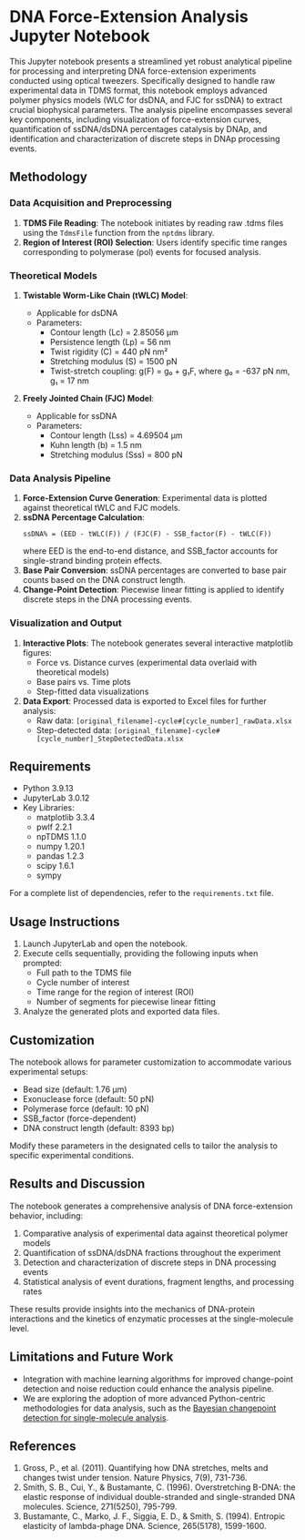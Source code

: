 # DNA Force-Extension Analysis Jupyter Notebook

This Jupyter notebook presents a streamlined yet robust analytical pipeline for processing and interpreting DNA force-extension experiments conducted using optical tweezers. Specifically designed to handle raw experimental data in TDMS format, this notebook employs advanced polymer physics models (WLC for dsDNA, and FJC for ssDNA) to extract crucial biophysical parameters. The analysis pipeline encompasses several key components, including visualization of force-extension curves, quantification of ssDNA/dsDNA percentages catalysis by DNAp, and identification and characterization of discrete steps in DNAp processing events. 

## Methodology

### Data Acquisition and Preprocessing

1. **TDMS File Reading**: The notebook initiates by reading raw .tdms files using the `TdmsFile` function from the `nptdms` library.
2. **Region of Interest (ROI) Selection**: Users identify specific time ranges corresponding to polymerase (pol) events for focused analysis.

### Theoretical Models

1. **Twistable Worm-Like Chain (tWLC) Model**: 
   - Applicable for dsDNA
   - Parameters:
     - Contour length (Lc) = 2.85056 μm
     - Persistence length (Lp) = 56 nm
     - Twist rigidity (C) = 440 pN nm²
     - Stretching modulus (S) = 1500 pN
     - Twist-stretch coupling: g(F) = g₀ + g₁F, where g₀ = -637 pN nm, g₁ = 17 nm

2. **Freely Jointed Chain (FJC) Model**:
   - Applicable for ssDNA
   - Parameters:
     - Contour length (Lss) = 4.69504 μm
     - Kuhn length (b) = 1.5 nm
     - Stretching modulus (Sss) = 800 pN

### Data Analysis Pipeline

1. **Force-Extension Curve Generation**: Experimental data is plotted against theoretical tWLC and FJC models.
2. **ssDNA Percentage Calculation**: 
   ```
   ssDNA% = (EED - tWLC(F)) / (FJC(F) - SSB_factor(F) - tWLC(F))
   ```
   where EED is the end-to-end distance, and SSB_factor accounts for single-strand binding protein effects.
3. **Base Pair Conversion**: ssDNA percentages are converted to base pair counts based on the DNA construct length.
4. **Change-Point Detection**: Piecewise linear fitting is applied to identify discrete steps in the DNA processing events.

### Visualization and Output

1. **Interactive Plots**: The notebook generates several interactive matplotlib figures:
   - Force vs. Distance curves (experimental data overlaid with theoretical models)
   - Base pairs vs. Time plots
   - Step-fitted data visualizations
2. **Data Export**: Processed data is exported to Excel files for further analysis:
   - Raw data: `[original_filename]-cycle#[cycle_number]_rawData.xlsx`
   - Step-detected data: `[original_filename]-cycle#[cycle_number]_StepDetectedData.xlsx`

## Requirements

- Python 3.9.13
- JupyterLab 3.0.12
- Key Libraries:
  - matplotlib 3.3.4
  - pwlf 2.2.1
  - npTDMS 1.1.0
  - numpy 1.20.1
  - pandas 1.2.3
  - scipy 1.6.1
  - sympy

For a complete list of dependencies, refer to the `requirements.txt` file.

## Usage Instructions

1. Launch JupyterLab and open the notebook.
2. Execute cells sequentially, providing the following inputs when prompted:
   - Full path to the TDMS file
   - Cycle number of interest
   - Time range for the region of interest (ROI)
   - Number of segments for piecewise linear fitting
3. Analyze the generated plots and exported data files.

## Customization

The notebook allows for parameter customization to accommodate various experimental setups:

- Bead size (default: 1.76 μm)
- Exonuclease force (default: 50 pN)
- Polymerase force (default: 10 pN)
- SSB_factor (force-dependent)
- DNA construct length (default: 8393 bp)

Modify these parameters in the designated cells to tailor the analysis to specific experimental conditions.

## Results and Discussion

The notebook generates a comprehensive analysis of DNA force-extension behavior, including:

1. Comparative analysis of experimental data against theoretical polymer models
2. Quantification of ssDNA/dsDNA fractions throughout the experiment
3. Detection and characterization of discrete steps in DNA processing events
4. Statistical analysis of event durations, fragment lengths, and processing rates

These results provide insights into the mechanics of DNA-protein interactions and the kinetics of enzymatic processes at the single-molecule level.

## Limitations and Future Work

- Integration with machine learning algorithms for improved change-point detection and noise reduction could enhance the analysis pipeline.
-  We are exploring the adoption of more advanced Python-centric methodologies for data analysis, such as the [Bayesian changepoint detection for single-molecule analysis](https://github.com/longfuxu/bayesian_changepoint_detection_single_molecule).

## References

1. Gross, P., et al. (2011). Quantifying how DNA stretches, melts and changes twist under tension. Nature Physics, 7(9), 731-736.
2. Smith, S. B., Cui, Y., & Bustamante, C. (1996). Overstretching B-DNA: the elastic response of individual double-stranded and single-stranded DNA molecules. Science, 271(5250), 795-799.
3. Bustamante, C., Marko, J. F., Siggia, E. D., & Smith, S. (1994). Entropic elasticity of lambda-phage DNA. Science, 265(5178), 1599-1600.